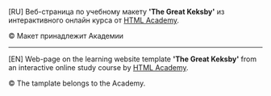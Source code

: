 <!DOCTYPE HTML>
<html>
  <head>
    <meta charset="utf-8">
  </head>
  <body>    
    <div class="russian">
      <p>[RU] Веб-страница по учебному макету <b>'The Great Keksby'</b> из интерактивного онлайн курса от <a href="https://htmlacademy.ru/" target="_blank">HTML Academy</a>.</p>
      <p>&copy; Макет принадлежит Академии</p>
    </div>
    <hr>
    <div class="english">
      <p>[EN] Web-page on the learning website template <b>'The Great Keksby'</b> from an interactive online study course by <a href="https://htmlacademy.ru/" target="_blank">HTML Academy</a>.</p>
      <p>&copy; The tamplate belongs to the Academy.</p>
    </div>	  
  </body>	
</html>
